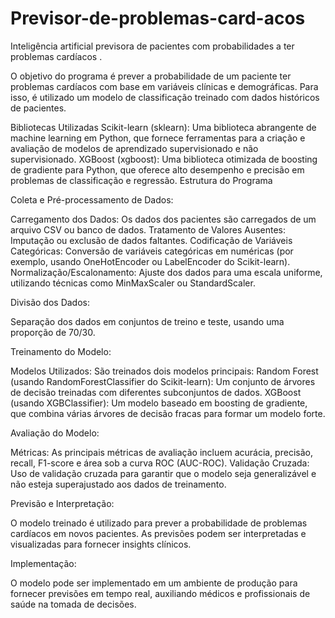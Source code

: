 # Previsor-de-problemas-card-acos
Inteligência artificial previsora de pacientes com probabilidades a ter problemas cardíacos .

O objetivo do programa é prever a probabilidade de um paciente ter problemas cardíacos com base em variáveis clínicas e demográficas. Para isso, é utilizado um modelo de classificação treinado com dados históricos de pacientes.

Bibliotecas Utilizadas
Scikit-learn (sklearn): Uma biblioteca abrangente de machine learning em Python, que fornece ferramentas para a criação e avaliação de modelos de aprendizado supervisionado e não supervisionado.
XGBoost (xgboost): Uma biblioteca otimizada de boosting de gradiente para Python, que oferece alto desempenho e precisão em problemas de classificação e regressão.
Estrutura do Programa

Coleta e Pré-processamento de Dados:

Carregamento dos Dados: Os dados dos pacientes são carregados de um arquivo CSV ou banco de dados.
Tratamento de Valores Ausentes: Imputação ou exclusão de dados faltantes.
Codificação de Variáveis Categóricas: Conversão de variáveis categóricas em numéricas (por exemplo, usando OneHotEncoder ou LabelEncoder do Scikit-learn).
Normalização/Escalonamento: Ajuste dos dados para uma escala uniforme, utilizando técnicas como MinMaxScaler ou StandardScaler.

Divisão dos Dados:

Separação dos dados em conjuntos de treino e teste, usando uma proporção de 70/30.

Treinamento do Modelo:

Modelos Utilizados: São treinados dois modelos principais:
Random Forest (usando RandomForestClassifier do Scikit-learn): Um conjunto de árvores de decisão treinadas com diferentes subconjuntos de dados.
XGBoost (usando XGBClassifier): Um modelo baseado em boosting de gradiente, que combina várias árvores de decisão fracas para formar um modelo forte.

Avaliação do Modelo:

Métricas: As principais métricas de avaliação incluem acurácia, precisão, recall, F1-score e área sob a curva ROC (AUC-ROC).
Validação Cruzada: Uso de validação cruzada para garantir que o modelo seja generalizável e não esteja superajustado aos dados de treinamento.

Previsão e Interpretação:

O modelo treinado é utilizado para prever a probabilidade de problemas cardíacos em novos pacientes.
As previsões podem ser interpretadas e visualizadas para fornecer insights clínicos.

Implementação:

O modelo pode ser implementado em um ambiente de produção para fornecer previsões em tempo real, auxiliando médicos e profissionais de saúde na tomada de decisões.
